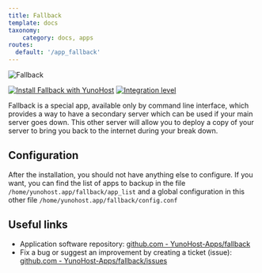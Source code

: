 ```yaml
---
title: Fallback
template: docs
taxonomy:
    category: docs, apps
routes:
  default: '/app_fallback'
---
```


![Fallback](image://yunohost_package.png?height=80)

[![Install Fallback with YunoHost](https://install-app.yunohost.org/install-with-yunohost.png)](https://install-app.yunohost.org/?app=fallback) [![Integration level](https://dash.yunohost.org/integration/fallback.svg)](https://dash.yunohost.org/appci/app/fallback)

Fallback is a special app, available only by command line interface, which provides a way to have a secondary server which can be used if your main server goes down.
This other server will allow you to deploy a copy of your server to bring you back to the internet during your break down.

## Configuration

After the installation, you should not have anything else to configure. If you want, you can find the list of apps to backup in the file `/home/yunohost.app/fallback/app_list` and a global configuration in this other file `/home/yunohost.app/fallback/config.conf`

## Useful links

+ Application software repository: [github.com - YunoHost-Apps/fallback](https://github.com/YunoHost-Apps/fallback_ynh)
+ Fix a bug or suggest an improvement by creating a ticket (issue): [github.com - YunoHost-Apps/fallback/issues](https://github.com/YunoHost-Apps/fallback_ynh/issues)
